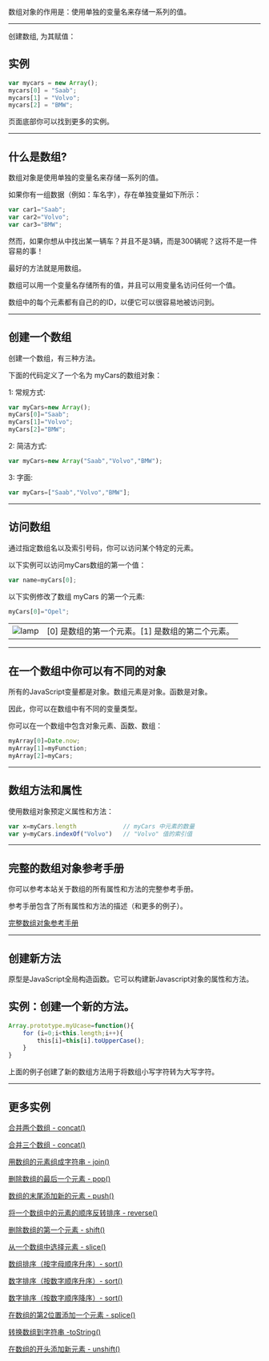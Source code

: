 数组对象的作用是：使用单独的变量名来存储一系列的值。

---
创建数组, 为其赋值：

## 实例

``` js
var mycars = new Array();  
mycars[0] = "Saab";  
mycars[1] = "Volvo";  
mycars[2] = "BMW";
```
页面底部你可以找到更多的实例。

---

## 什么是数组?

数组对象是使用单独的变量名来存储一系列的值。

如果你有一组数据（例如：车名字），存在单独变量如下所示：

``` js
var car1="Saab";  
var car2="Volvo";  
var car3="BMW";
```
然而，如果你想从中找出某一辆车？并且不是3辆，而是300辆呢？这将不是一件容易的事！

最好的方法就是用数组。

数组可以用一个变量名存储所有的值，并且可以用变量名访问任何一个值。

数组中的每个元素都有自己的的ID，以便它可以很容易地被访问到。

---

## 创建一个数组

创建一个数组，有三种方法。

下面的代码定义了一个名为 myCars的数组对象：

1: 常规方式:

``` js
var myCars=new Array();  
myCars[0]="Saab";        
myCars[1]="Volvo";  
myCars[2]="BMW";
```
2: 简洁方式:

``` js
var myCars=new Array("Saab","Volvo","BMW");
```
3: 字面:

``` js
var myCars=["Saab","Volvo","BMW"];
```

  

---

## 访问数组

通过指定数组名以及索引号码，你可以访问某个特定的元素。

以下实例可以访问myCars数组的第一个值：

``` js
var name=myCars[0];
```

以下实例修改了数组 myCars 的第一个元素:
``` js
myCars[0]="Opel";
```
  

|   |   |
|---|---|
|![lamp](https://www.runoob.com/images/lamp.jpg)|[0] 是数组的第一个元素。[1] 是数组的第二个元素。|

  

---

## 在一个数组中你可以有不同的对象

所有的JavaScript变量都是对象。数组元素是对象。函数是对象。

因此，你可以在数组中有不同的变量类型。

你可以在一个数组中包含对象元素、函数、数组：

``` js
myArray[0]=Date.now;  
myArray[1]=myFunction;  
myArray[2]=myCars;
```

  

---

## 数组方法和属性

使用数组对象预定义属性和方法：

``` js
var x=myCars.length             // myCars 中元素的数量  
var y=myCars.indexOf("Volvo")   // "Volvo" 值的索引值
```

  

---

## 完整的数组对象参考手册

你可以参考本站关于数组的所有属性和方法的完整参考手册。

参考手册包含了所有属性和方法的描述（和更多的例子）。

[完整数组对象参考手册](https://www.runoob.com/js/jsref-obj-array.html)

---

## 创建新方法

原型是JavaScript全局构造函数。它可以构建新Javascript对象的属性和方法。

## 实例：创建一个新的方法。

``` js
Array.prototype.myUcase=function(){  
    for (i=0;i<this.length;i++){  
        this[i]=this[i].toUpperCase();  
    }  
}
```


上面的例子创建了新的数组方法用于将数组小写字符转为大写字符。

---

## 更多实例

[合并两个数组 - concat()](https://www.runoob.com/try/try.php?filename=tryjsref_concat)

[合并三个数组 - concat()](https://www.runoob.com/try/try.php?filename=tryjsref_concat2)

[用数组的元素组成字符串 - join()](https://www.runoob.com/try/try.php?filename=tryjsref_join)

[删除数组的最后一个元素 - pop()](https://www.runoob.com/try/try.php?filename=tryjsref_pop)

[数组的末尾添加新的元素 - push()](https://www.runoob.com/try/try.php?filename=tryjsref_push)

[将一个数组中的元素的顺序反转排序 - reverse()](https://www.runoob.com/try/try.php?filename=tryjsref_reverse)

[删除数组的第一个元素 - shift()](https://www.runoob.com/try/try.php?filename=tryjsref_shift)

[从一个数组中选择元素 - slice()](https://www.runoob.com/try/try.php?filename=tryjsref_slice_array)

[数组排序（按字母顺序升序）- sort()](https://www.runoob.com/try/try.php?filename=tryjsref_sort)

[数字排序（按数字顺序升序）- sort()](https://www.runoob.com/try/try.php?filename=tryjsref_sort2)

[数字排序（按数字顺序降序）- sort()](https://www.runoob.com/try/try.php?filename=tryjsref_sort3)

[在数组的第2位置添加一个元素 - splice()](https://www.runoob.com/try/try.php?filename=tryjsref_splice)

[转换数组到字符串 -toString()](https://www.runoob.com/try/try.php?filename=tryjsref_tostring_array)

[在数组的开头添加新元素 - unshift()](https://www.runoob.com/try/try.php?filename=tryjsref_unshift)